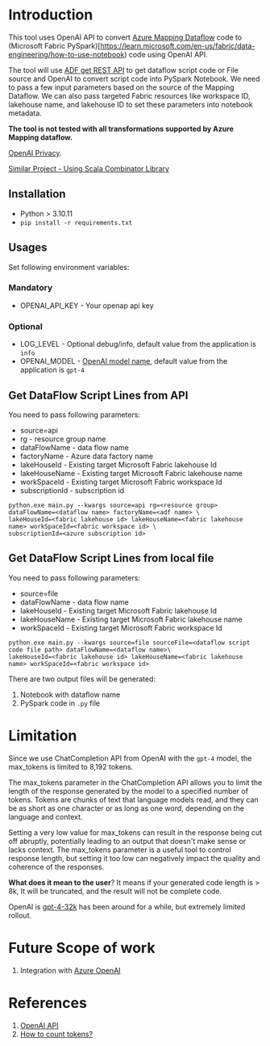 # Introduction

This tool uses OpenAI API to
convert [Azure Mapping Dataflow](https://learn.microsoft.com/en-us/azure/data-factory/concepts-data-flow-overview) code
to (Microsoft Fabric PySpark)[https://learn.microsoft.com/en-us/fabric/data-engineering/how-to-use-notebook) code using
OpenAI API.

The tool will use [ADF get REST API](https://learn.microsoft.com/en-us/rest/api/datafactory/pipelines/get?tabs=HTTP) to
get dataflow script code or File source and OpenAI to convert script code into PySpark Notebook.
We need to pass a few input parameters based on the source of the Mapping Dataflow.
We can also pass targeted Fabric resources like workspace ID, lakehouse name, and lakehouse ID to set these parameters
into notebook metadata.

**The tool is not tested with all transformations supported by Azure Mapping dataflow.**

[OpenAI Privacy](https://openai.com/enterprise-privacy).

[Similar Project - Using Scala Combinator Library](https://github.com/sethiaarun/mapping-data-flow-to-spark)

## Installation

- Python > 3.10.11
- ```pip install -r requirements.txt```

## Usages

Set following environment variables:

### Mandatory

- OPENAI_API_KEY - Your openap api key

### Optional

- LOG_LEVEL - Optional debug/info, default value from the application is `info`
- OPENAI_MODEL - [OpenAI model name](https://platform.openai.com/docs/models), default value from the application
  is `gpt-4`

## Get DataFlow Script Lines from API

You need to pass following parameters:

- source=api
- rg - resource group name
- dataFlowName - data flow name
- factoryName - Azure data factory name
- lakeHouseId - Existing target Microsoft Fabric lakehouse Id
- lakeHouseName - Existing target Microsoft Fabric lakehouse name
- workSpaceId - Existing target Microsoft Fabric workspace Id
- subscriptionId - subscription id

```
python.exe main.py --kwargs source=api rg=<resource group> dataFlowName=<dataflow name> factoryName=<adf name> \
lakeHouseId=<fabric lakehouse id> lakeHouseName=<fabric lakehouse name> workSpaceId=<fabric workspace id> \
subscriptionId=<azure subscription id> 
```

## Get DataFlow Script Lines from local file

You need to pass following parameters:

- source=file
- dataFlowName - data flow name
- lakeHouseId - Existing target Microsoft Fabric lakehouse Id
- lakeHouseName - Existing target Microsoft Fabric lakehouse name
- workSpaceId - Existing target Microsoft Fabric workspace Id

```
python.exe main.py --kwargs source=file sourceFile=<dataflow script code file path> dataFlowName=<dataflow name>\
lakeHouseId=<fabric lakehouse id> lakeHouseName=<fabric lakehouse name> workSpaceId=<fabric workspace id>
```

There are two output files will be generated:

1. Notebook with dataflow name
2. PySpark code in `.py` file

# Limitation

Since we use ChatCompletion API from OpenAI with the `gpt-4` model, the max_tokens is limited to 8,192 tokens.

The max_tokens parameter in the ChatCompletion API allows you to limit the length of the response generated by
the model to a specified number of tokens. Tokens are chunks of text that language models read,
and they can be as short as one character or as long as one word, depending on the language and context.

Setting a very low value for max_tokens can result in the response being cut off abruptly, potentially leading to
an output that doesn't make sense or lacks context. The max_tokens parameter is a useful tool to control response
length, but setting it too low can negatively impact the quality and coherence of the responses.

**What does it mean to the user**? It means if your generated code length is > 8k, It will be truncated, and the result
will not be complete code.

OpenAI is [gpt-4-32k](https://help.openai.com/en/articles/7102672-how-can-i-access-gpt-4) has been around for a while,
but extremely limited rollout.

# Future Scope of work

1. Integration with [Azure OpenAI](https://azure.microsoft.com/en-us/products/ai-services/openai-service-b)

# References

1. [OpenAI API](https://platform.openai.com/docs/introduction)
2. [How to count
   tokens?](https://github.com/openai/openai-cookbook/blob/main/examples/How_to_count_tokens_with_tiktoken.ipynb)


